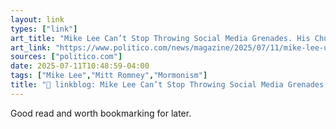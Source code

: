 ```yaml
---
layout: link
types: ["link"]
art_title: "Mike Lee Can’t Stop Throwing Social Media Grenades. His Church Isn’t Happy."
art_link: "https://www.politico.com/news/magazine/2025/07/11/mike-lee-utah-mormon-church-profile-00437296"
sources: ["politico.com"]
date: 2025-07-11T10:48:59-04:00
tags: ["Mike Lee","Mitt Romney","Mormonism"]
title: "🔗 linkblog: Mike Lee Can’t Stop Throwing Social Media Grenades. His Church Isn’t Happy."
---
```

Good read and worth bookmarking for later.